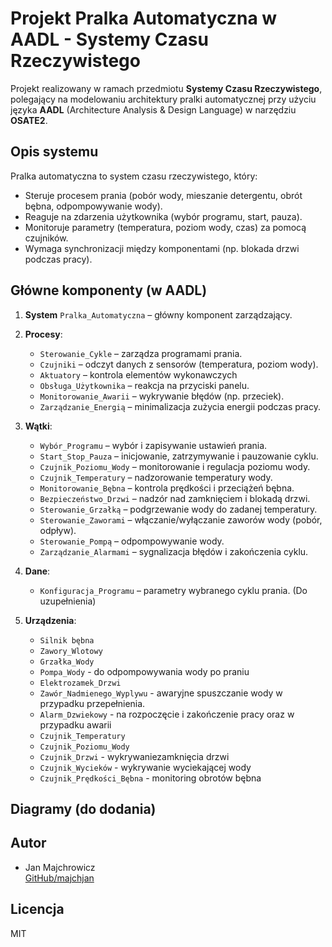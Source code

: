 # Projekt Pralka Automatyczna w AADL - Systemy Czasu Rzeczywistego

Projekt realizowany w ramach przedmiotu **Systemy Czasu Rzeczywistego**, polegający na modelowaniu architektury pralki automatycznej przy użyciu języka **AADL** (Architecture Analysis & Design Language) w narzędziu **OSATE2**.

## Opis systemu
Pralka automatyczna to system czasu rzeczywistego, który:
- Steruje procesem prania (pobór wody, mieszanie detergentu, obrót bębna, odpompowywanie wody).
- Reaguje na zdarzenia użytkownika (wybór programu, start, pauza).
- Monitoruje parametry (temperatura, poziom wody, czas) za pomocą czujników.
- Wymaga synchronizacji między komponentami (np. blokada drzwi podczas pracy).

## Główne komponenty (w AADL)
1. **System** `Pralka_Automatyczna` – główny komponent zarządzający.
2. **Procesy**:
   - `Sterowanie_Cykle` – zarządza programami prania.
   - `Czujniki` – odczyt danych z sensorów (temperatura, poziom wody).
   - `Aktuatory` – kontrola elementów wykonawczych
   - `Obsługa_Użytkownika` – reakcja na przyciski panelu.
   - `Monitorowanie_Awarii` – wykrywanie błędów (np. przeciek).
   - `Zarządzanie_Energią` – minimalizacja zużycia energii podczas pracy.
3. **Wątki**:
   - `Wybór_Programu` – wybór i zapisywanie ustawień prania.
   - `Start_Stop_Pauza` – inicjowanie, zatrzymywanie i pauzowanie cyklu.
   - `Czujnik_Poziomu_Wody` – monitorowanie i regulacja poziomu wody.
   - `Czujnik_Temperatury` – nadzorowanie temperatury wody.
   - `Monitorowanie_Bębna` – kontrola prędkości i przeciążeń bębna.
   - `Bezpieczeństwo_Drzwi` – nadzór nad zamknięciem i blokadą drzwi.
   - `Sterowanie_Grzałką` – podgrzewanie wody do zadanej temperatury.
   - `Sterowanie_Zaworami` – włączanie/wyłączanie zaworów wody (pobór, odpływ).
   - `Sterowanie_Pompą` – odpompowywanie wody.
   - `Zarządzanie_Alarmami` – sygnalizacja błędów i zakończenia cyklu.

4. **Dane**:
   - `Konfiguracja_Programu` – parametry wybranego cyklu prania.
   (Do uzupełnienia)
5. **Urządzenia**:
   - `Silnik bębna`
   - `Zawory_Wlotowy`
   - `Grzałka_Wody`
   - `Pompa_Wody` - do odpompowywania wody po praniu
   - `Elektrozamek_Drzwi`
   - `Zawór_Nadmienego_Wyplywu` - awaryjne spuszczanie wody w przypadku przepełnienia.
   - `Alarm_Dzwiekowy` - na rozpoczęcie i zakończenie pracy oraz w przypadku awarii
   - `Czujnik_Temperatury`
   - `Czujnik_Poziomu_Wody`
   - `Czujnik_Drzwi` - wykrywaniezamknięcia drzwi
   - `Czujnik_Wycieków` - wykrywanie wyciekającej wody
   - `Czujnik_Prędkości_Bębna` - monitoring obrotów bębna

## Diagramy (do dodania)

## Autor
- Jan Majchrowicz\
[GitHub/majchjan](https://github.com/majchjan)  

## Licencja
MIT